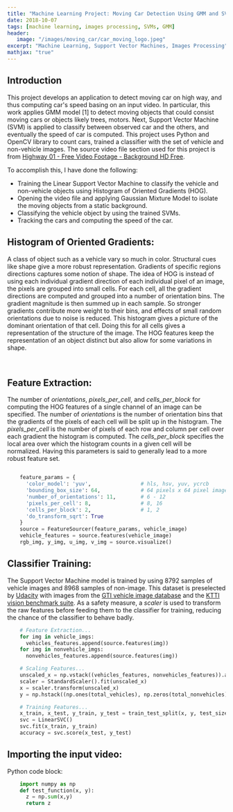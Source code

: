 ```yaml
---
title: "Machine Learning Project: Moving Car Detection Using GMM and SVMs"
date: 2018-10-07
tags: [machine learning, images processing, SVMs, GMM]
header:
   image: "/images/moving_car/car_moving_logo.jpeg"
excerpt: "Machine Learning, Support Vector Machines, Images Processing"
mathjax: "true"
---
```


## Introduction

This project develops an application to detect moving car on high way, and thus computing car's speed basing on an input video. In particular, this work applies GMM model [1] to detect moving objects that could consist moving cars or objects likely trees, motors. Next, Support Vector Machine (SVM) is applied to classify between observed car and the others, and eventually the speed of car is computed. This project uses Python and OpenCV library to count cars, trained a classifier with the set of vehicle and non-vehicle images. The source video file section used for this project is from [Highway 01 - Free Video Footage - Background HD Free](https://www.youtube.com/watch?v=dTdsjKRyMuU).

To accomplish this, I have done the following:

* Training the Linear Support Vector Machine to classify the vehicle and non-vehicle objects using Histogram of Oriented Gradients (HOG).
* Opening the video file and applying Gaussian Mixture Model to isolate the moving objects from a static background.
* Classifying the vehicle object by using the trained SVMs.
* Tracking the cars and computing the speed of the car.

## Histogram of Oriented Gradients:

A class of object such as a vehicle vary so much in color. Structural cues like shape give a more robust representation. Gradients of specific regions directions captures some notion of shape. The idea of HOG is instead of using each individual gradient direction of each individual pixel of an image, the pixels are grouped into small cells. For each cell, all the gradient directions are computed and grouped into a number of orientation bins. The gradient magnitude is then summed up in each sample. So stronger gradients contribute more weight to their bins, and effects of small random orientations due to noise is reduced. This histogram gives a picture of the dominant orientation of that cell. Doing this for all cells gives a representation of the structure of the image. The HOG features keep the representation of an object distinct but also allow for some variations in shape.

<img src="{{ site.url }}{{ site.baseurl }}/images/moving_car/HOG_1.png" alt="">

<img src="{{ site.url }}{{ site.baseurl }}/images/moving_car/HOG_2.png" alt="">

## Feature Extraction:

The number of *orientations*, *pixels_per_cell*, and *cells_per_block* for computing the HOG features of a single channel of an image can be specified. The number of *orientations* is the number of orientation bins that the gradients of the pixels of each cell will be split up in the histogram. The *pixels_per_cell* is the number of pixels of each row and column per cell over each gradient the histogram is computed. The *cells_per_block* specifies the local area over which the histogram counts in a given cell will be normalized. Having this parameters is said to generally lead to a more robust feature set.

<img src="{{ site.url }}{{ site.baseurl }}/images/moving_car/HOG_3.png" alt="">

```python
    feature_params = {
      'color_model': 'yuv',                # hls, hsv, yuv, ycrcb
      'bounding_box_size': 64,             # 64 pixels x 64 pixel image
      'number_of_orientations': 11,        # 6 - 12
      'pixels_per_cell': 8,                # 8, 16
      'cells_per_block': 2,                # 1, 2
      'do_transform_sqrt': True
    }
    source = FeatureSourcer(feature_params, vehicle_image)
    vehicle_features = source.features(vehicle_image)
    rgb_img, y_img, u_img, v_img = source.visualize()
```

## Classifier Training:

The Support Vector Machine model is trained by using 8792 samples of vehicle images and 8968 samples of non-image. This dataset is preselected by [Udacity](https://www.udacity.com/) with images from the [GTI vehicle image database](www.gti.ssr.upm.es/data/Vehicle_database.html) and the [KTTI vision benchmark suite](http://www.cvlibs.net/datasets/kitti/). As a safety measure, a *scaler* is used to transform the raw features before feeding them to the classifier for training, reducing the chance of the classifier to behave badly.

```python
    # Feature Extraction...
    for img in vehicle_imgs:
      vehicles_features.append(source.features(img))
    for img in nonvehicle_imgs:
      nonvehicles_features.append(source.features(img))

    # Scaling Features...
    unscaled_x = np.vstack((vehicles_features, nonvehicles_features)).astype(np.float64)
    scaler = StandardScaler().fit(unscaled_x)
    x = scaler.transform(unscaled_x)
    y = np.hstack((np.ones(total_vehicles), np.zeros(total_nonvehicles)))

    # Training Features...
    x_train, x_test, y_train, y_test = train_test_split(x, y, test_size = 0.2, random_state = rand.randint(1, 100))
    svc = LinearSVC()
    svc.fit(x_train, y_train)
    accuracy = svc.score(x_test, y_test)
```

## Importing the input video:







Python code block:
```python
    import numpy as np
    def test_function(x, y):
      z = np.sum(x,y)
      return z
